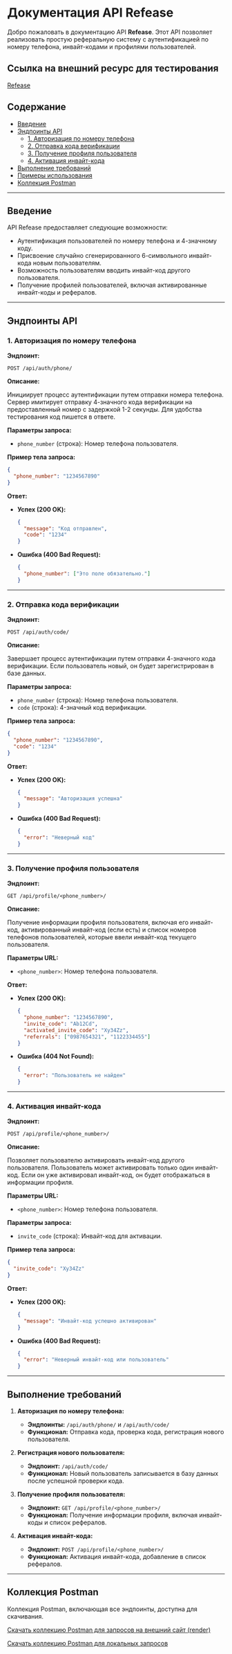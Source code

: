 
# Документация API Refease

Добро пожаловать в документацию API **Refease**. Этот API позволяет реализовать простую реферальную систему с аутентификацией по номеру телефона, инвайт-кодами и профилями пользователей.

## Ссылка на внешний ресурс для тестирования

[Refease](https://refease.onrender.com)

## Содержание

- [Введение](#введение)
- [Эндпоинты API](#эндпоинты-api)
  - [1. Авторизация по номеру телефона](#1-авторизация-по-номеру-телефона)
  - [2. Отправка кода верификации](#2-отправка-кода-верификации)
  - [3. Получение профиля пользователя](#3-получение-профиля-пользователя)
  - [4. Активация инвайт-кода](#4-активация-инвайт-кода)
- [Выполнение требований](#выполнение-требований)
- [Примеры использования](#примеры-использования)
- [Коллекция Postman](#коллекция-postman)

---

## Введение

API Refease предоставляет следующие возможности:

- Аутентификация пользователей по номеру телефона и 4-значному коду.
- Присвоение случайно сгенерированного 6-символьного инвайт-кода новым пользователям.
- Возможность пользователям вводить инвайт-код другого пользователя.
- Получение профилей пользователей, включая активированные инвайт-коды и рефералов.

---

## Эндпоинты API

### 1. Авторизация по номеру телефона

**Эндпоинт:**

```
POST /api/auth/phone/
```

**Описание:**

Инициирует процесс аутентификации путем отправки номера телефона. Сервер имитирует отправку 4-значного кода верификации на предоставленный номер с задержкой 1-2 секунды. Для удобства тестирования код пишется в ответе.

**Параметры запроса:**

- `phone_number` (строка): Номер телефона пользователя.

**Пример тела запроса:**

```json
{
  "phone_number": "1234567890"
}
```

**Ответ:**

- **Успех (200 OK):**

  ```json
  {
    "message": "Код отправлен",
    "code": "1234"
  }
  ```

- **Ошибка (400 Bad Request):**

  ```json
  {
    "phone_number": ["Это поле обязательно."]
  }
  ```

---

### 2. Отправка кода верификации

**Эндпоинт:**

```
POST /api/auth/code/
```

**Описание:**

Завершает процесс аутентификации путем отправки 4-значного кода верификации. Если пользователь новый, он будет зарегистрирован в базе данных.

**Параметры запроса:**

- `phone_number` (строка): Номер телефона пользователя.
- `code` (строка): 4-значный код верификации.

**Пример тела запроса:**

```json
{
  "phone_number": "1234567890",
  "code": "1234"
}
```

**Ответ:**

- **Успех (200 OK):**

  ```json
  {
    "message": "Авторизация успешна"
  }
  ```

- **Ошибка (400 Bad Request):**

  ```json
  {
    "error": "Неверный код"
  }
  ```

---

### 3. Получение профиля пользователя

**Эндпоинт:**

```
GET /api/profile/<phone_number>/
```

**Описание:**

Получение информации профиля пользователя, включая его инвайт-код, активированный инвайт-код (если есть) и список номеров телефонов пользователей, которые ввели инвайт-код текущего пользователя.

**Параметры URL:**

- `<phone_number>`: Номер телефона пользователя.

**Ответ:**

- **Успех (200 OK):**

  ```json
  {
    "phone_number": "1234567890",
    "invite_code": "Ab12Cd",
    "activated_invite_code": "Xy34Zz",
    "referrals": ["0987654321", "1122334455"]
  }
  ```

- **Ошибка (404 Not Found):**

  ```json
  {
    "error": "Пользователь не найден"
  }
  ```

---

### 4. Активация инвайт-кода

**Эндпоинт:**

```
POST /api/profile/<phone_number>/
```

**Описание:**

Позволяет пользователю активировать инвайт-код другого пользователя. Пользователь может активировать только один инвайт-код. Если он уже активировал инвайт-код, он будет отображаться в информации профиля.

**Параметры URL:**

- `<phone_number>`: Номер телефона пользователя.

**Параметры запроса:**

- `invite_code` (строка): Инвайт-код для активации.

**Пример тела запроса:**

```json
{
  "invite_code": "Xy34Zz"
}
```

**Ответ:**

- **Успех (200 OK):**

  ```json
  {
    "message": "Инвайт-код успешно активирован"
  }
  ```

- **Ошибка (400 Bad Request):**

  ```json
  {
    "error": "Неверный инвайт-код или пользователь"
  }
  ```

---

## Выполнение требований

1. **Авторизация по номеру телефона:**
   - **Эндпоинты:** `/api/auth/phone/` и `/api/auth/code/`
   - **Функционал:** Отправка кода, проверка кода, регистрация нового пользователя.

2. **Регистрация нового пользователя:**
   - **Эндпоинт:** `/api/auth/code/`
   - **Функционал:** Новый пользователь записывается в базу данных после успешной проверки кода.

3. **Получение профиля пользователя:**
   - **Эндпоинт:** `GET /api/profile/<phone_number>/`
   - **Функционал:** Получение информации профиля, включая инвайт-коды и список рефералов.

4. **Активация инвайт-кода:**
   - **Эндпоинт:** `POST /api/profile/<phone_number>/`
   - **Функционал:** Активация инвайт-кода, добавление в список рефералов.

---

## Коллекция Postman

Коллекция Postman, включающая все эндпоинты, доступна для скачивания.

[Скачать коллекцию Postman для запросов на внешний сайт (render)](https://disk.yandex.ru/d/4sOFBRStc_2IwA?download=1)

[Скачать коллекцию Postman для локальных запросов](https://disk.yandex.ru/d/vKgeCS6-sAqDQw?download=1)

